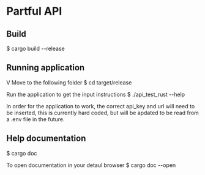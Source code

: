 # Partful API

## Build

$ cargo build --release

## Running application
V
Move to the following folder
$ cd target/release

Run the application to get the input instructions
$ ./api_test_rust --help

In order for the application to work, the correct api_key and url will need to be inserted, this is currently hard coded, but will be apdated to be read from a .env file in the future.

## Help documentation
$ cargo doc

To open documentation in your detaul browser
$ cargo doc --open


